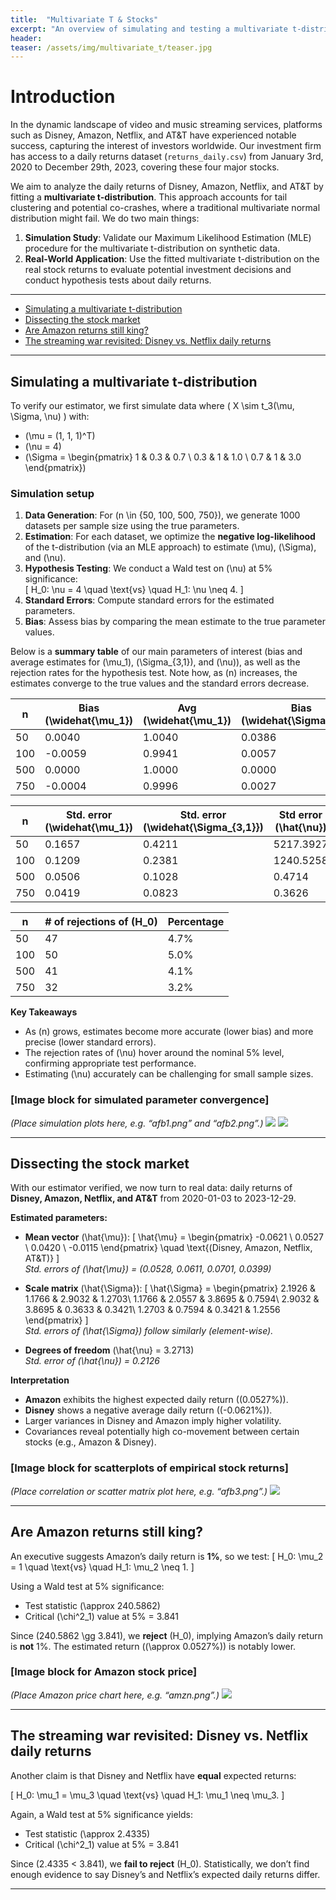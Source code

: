 ```yaml
---
title:  "Multivariate T & Stocks"
excerpt: "An overview of simulating and testing a multivariate t-distribution and applying it to real stock returns."
header:
teaser: /assets/img/multivariate_t/teaser.jpg
---
```


# Introduction
In the dynamic landscape of video and music streaming services, platforms such as Disney, Amazon, Netflix, and AT&T have experienced notable success, capturing the interest of investors worldwide. Our investment firm has access to a daily returns dataset (`returns_daily.csv`) from January 3rd, 2020 to December 29th, 2023, covering these four major stocks.

We aim to analyze the daily returns of Disney, Amazon, Netflix, and AT&T by fitting a **multivariate t-distribution**. This approach accounts for tail clustering and potential co-crashes, where a traditional multivariate normal distribution might fail. We do two main things:

1. **Simulation Study**: Validate our Maximum Likelihood Estimation (MLE) procedure for the multivariate t-distribution on synthetic data.  
2. **Real-World Application**: Use the fitted multivariate t-distribution on the real stock returns to evaluate potential investment decisions and conduct hypothesis tests about daily returns.

---

<!-- TOC -->
- [Simulating a multivariate t-distribution](#simulating-a-multivariate-t-distribution)
- [Dissecting the stock market](#dissecting-the-stock-market)
- [Are Amazon returns still king?](#are-amazon-returns-still-king)
- [The streaming war revisited: Disney vs. Netflix daily returns](#the-streaming-war-revisited-disney-vs-netflix-daily-returns)
<!-- /TOC -->

---

## Simulating a multivariate t-distribution
To verify our estimator, we first simulate data where \( X \sim t_3(\mu, \Sigma, \nu) \) with:
- \(\mu = (1, 1, 1)^T\)
- \(\nu = 4\)
- \(\Sigma = \begin{pmatrix}
1 & 0.3 & 0.7 \\
0.3 & 1   & 1.0 \\
0.7 & 1   & 3.0
\end{pmatrix}\)

### Simulation setup
1. **Data Generation**: For \(n \in \{50, 100, 500, 750\}\), we generate 1000 datasets per sample size using the true parameters.  
2. **Estimation**: For each dataset, we optimize the **negative log-likelihood** of the t-distribution (via an MLE approach) to estimate \(\mu\), \(\Sigma\), and \(\nu\).  
3. **Hypothesis Testing**: We conduct a Wald test on \(\nu\) at 5% significance:  
   \[
   H_0: \nu = 4 \quad \text{vs} \quad H_1: \nu \neq 4.
   \]  
4. **Standard Errors**: Compute standard errors for the estimated parameters.  
5. **Bias**: Assess bias by comparing the mean estimate to the true parameter values.

Below is a **summary table** of our main parameters of interest (bias and average estimates for \(\mu_1\), \(\Sigma_{3,1}\), and \(\nu\)), as well as the rejection rates for the hypothesis test. Note how, as \(n\) increases, the estimates converge to the true values and the standard errors decrease.

| n   | Bias \(\widehat{\mu_1}\) | Avg \(\widehat{\mu_1}\) | Bias \(\widehat{\Sigma_{3,1}}\) | Avg \(\widehat{\Sigma_{3,1}}\) | Bias \(\hat{\nu}\) | Avg \(\hat{\nu}\) |
|-----|---------------------------|--------------------------|---------------------------------|--------------------------------|--------------------|-------------------|
| 50  | 0.0040                   | 1.0040                  | 0.0386                          | 0.7386                         | 1065.2928          | 1069.2928         |
| 100 | -0.0059                  | 0.9941                  | 0.0057                          | 0.7057                         | 140.4283           | 144.4283          |
| 500 | 0.0000                   | 1.0000                  | 0.0000                          | 0.7000                         | 0.0777             | 4.0777            |
| 750 | -0.0004                  | 0.9996                  | 0.0027                          | 0.7027                         | 0.0533             | 4.0533            |

| n   | Std. error \(\widehat{\mu_1}\) | Std. error \(\widehat{\Sigma_{3,1}}\) | Std error \(\hat{\nu}\) |
|-----|--------------------------------|---------------------------------------|--------------------------|
| 50  | 0.1657                         | 0.4211                                | 5217.3927               |
| 100 | 0.1209                         | 0.2381                                | 1240.5258               |
| 500 | 0.0506                         | 0.1028                                | 0.4714                  |
| 750 | 0.0419                         | 0.0823                                | 0.3626                  |

| n   | # of rejections of \(H_0\) | Percentage |
|-----|----------------------------|------------|
| 50  | 47                         | 4.7%       |
| 100 | 50                         | 5.0%       |
| 500 | 41                         | 4.1%       |
| 750 | 32                         | 3.2%       |

**Key Takeaways**  
- As \(n\) grows, estimates become more accurate (lower bias) and more precise (lower standard errors).  
- The rejection rates of \(\nu\) hover around the nominal 5% level, confirming appropriate test performance.  
- Estimating \(\nu\) accurately can be challenging for small sample sizes.

### [Image block for simulated parameter convergence]
*(Place simulation plots here, e.g. “afb1.png” and “afb2.png”.)*
![](/assets/img/multivariate_t/afb1.png)
![](/assets/img/multivariate_t/afb2.png)

---

## Dissecting the stock market
With our estimator verified, we now turn to real data: daily returns of **Disney, Amazon, Netflix, and AT&T** from 2020-01-03 to 2023-12-29.

**Estimated parameters:**

- **Mean vector** \(\hat{\mu}\):
  \[
    \hat{\mu} = 
    \begin{pmatrix}
      -0.0621 \\
      0.0527 \\
      0.0420 \\
      -0.0115
    \end{pmatrix}
    \quad
    \text{(Disney, Amazon, Netflix, AT&T)}
  \]  
  *Std. errors of \(\hat{\mu}\) = (0.0528, 0.0611, 0.0701, 0.0399)*

- **Scale matrix** \(\hat{\Sigma}\):
  \[
    \hat{\Sigma} =
    \begin{pmatrix}
      2.1926 & 1.1766 & 2.9032 & 1.2703\\
      1.1766 & 2.0557 & 3.8695 & 0.7594\\
      2.9032 & 3.8695 & 0.3633 & 0.3421\\
      1.2703 & 0.7594 & 0.3421 & 1.2556
    \end{pmatrix}
  \]  
  *Std. errors of \(\hat{\Sigma}\) follow similarly (element-wise).*

- **Degrees of freedom** \(\hat{\nu} = 3.2713\)  
  *Std. error of \(\hat{\nu}\) = 0.2126*

**Interpretation**  
- **Amazon** exhibits the highest expected daily return (\(0.0527\%\)).  
- **Disney** shows a negative average daily return (\(-0.0621\%\)).  
- Larger variances in Disney and Amazon imply higher volatility.  
- Covariances reveal potentially high co-movement between certain stocks (e.g., Amazon & Disney).

### [Image block for scatterplots of empirical stock returns]
*(Place correlation or scatter matrix plot here, e.g. “afb3.png”.)*
![](/assets/img/multivariate_t/afb3.png)

---

## Are Amazon returns still king?
An executive suggests Amazon’s daily return is **1%**, so we test:
\[
H_0: \mu_2 = 1 \quad \text{vs} \quad H_1: \mu_2 \neq 1.
\]

Using a Wald test at 5% significance:
- Test statistic \(\approx 240.5862\)
- Critical \(\chi^2_1\) value at 5% = 3.841

Since \(240.5862 \gg 3.841\), we **reject** \(H_0\), implying Amazon’s daily return is **not** 1%. The estimated return (\(\approx 0.0527\%\)) is notably lower.

### [Image block for Amazon stock price]
*(Place Amazon price chart here, e.g. “amzn.png”.)*
![](/assets/img/multivariate_t/amzn.png)

---

## The streaming war revisited: Disney vs. Netflix daily returns
Another claim is that Disney and Netflix have **equal** expected returns:

\[
H_0: \mu_1 = \mu_3 \quad \text{vs} \quad H_1: \mu_1 \neq \mu_3.
\]

Again, a Wald test at 5% significance yields:
- Test statistic \(\approx 2.4335\)
- Critical \(\chi^2_1\) value at 5% = 3.841

Since \(2.4335 < 3.841\), we **fail to reject** \(H_0\). Statistically, we don’t find enough evidence to say Disney’s and Netflix’s expected daily returns differ.

---

<!-- You could add references or further notes here if needed -->
